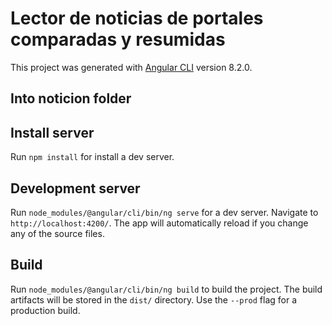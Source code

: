 # Lector de noticias de portales comparadas y resumidas

This project was generated with [Angular CLI](https://github.com/angular/angular-cli) version 8.2.0.

## Into noticion folder

## Install server

Run `npm install` for install a dev server.

## Development server

Run `node_modules/@angular/cli/bin/ng serve` for a dev server. Navigate to `http://localhost:4200/`. The app will automatically reload if you change any of the source files.

## Build

Run `node_modules/@angular/cli/bin/ng build` to build the project. The build artifacts will be stored in the `dist/` directory. Use the `--prod` flag for a production build.

